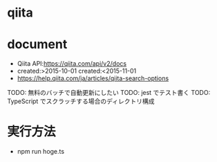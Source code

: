 # qiita

# document

- Qiita API:https://qiita.com/api/v2/docs
- created:>2015-10-01 created:<2015-11-01
- https://help.qiita.com/ja/articles/qiita-search-options

TODO: 無料のバッチで自動更新にしたい
TODO: jest でテスト書く
TODO: TypeScript でスクラッチする場合のディレクトリ構成

# 実行方法

- npm run hoge.ts
